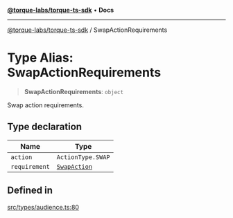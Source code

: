 [**@torque-labs/torque-ts-sdk**](../README.md) • **Docs**

***

[@torque-labs/torque-ts-sdk](../globals.md) / SwapActionRequirements

# Type Alias: SwapActionRequirements

> **SwapActionRequirements**: `object`

Swap action requirements.

## Type declaration

| Name | Type |
| ------ | ------ |
| `action` | `ActionType.SWAP` |
| `requirement` | [`SwapAction`](SwapAction.md) |

## Defined in

[src/types/audience.ts:80](https://github.com/torque-labs/torque-ts-sdk/blob/e34efdf278512e8a58bacdba966e9cd90b1db20a/src/types/audience.ts#L80)
